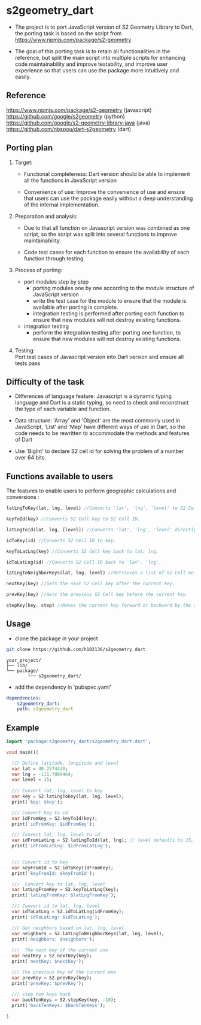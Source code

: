 # s2geometry_dart

- The project is to port JavaScript version of S2 Geometry Library to Dart, the porting task is based on the script from  https://www.npmjs.com/package/s2-geometry

- The goal of this porting task is to retain all functionalities in the reference, but split the main script into multiple scripts for enhancing code maintainability and improve testability, and improve user experience so that users can use the package more intuitively and easily.

## Reference

https://www.npmjs.com/package/s2-geometry (javascript)  
https://github.com/google/s2geometry (python)   
https://github.com/google/s2-geometry-library-java (java)  
https://github.com/nbspou/dart-s2geometry (dart)

## Porting plan

1. Target:

    - Functional completeness: Dart version should be able to implement all the functions in JavaScript version
    
    - Convenience of use: Improve the convenience of use and ensure that users can use the package easily without a deep understanding of the internal implementation.

2. Preparation and analysis: 
    - Due to that all function on Javascript version was combined as one script, so the script was split into several functions to improve maintainability.

    - Code test cases for each function to ensure the availability of each function through testing.

3. Process of porting:
    - port modules step by step
        - porting modules one by one according to the module structure of JavaScript version
        - write the test case for the module to ensure that the module is available after porting is complete.
        - integration testing is performed after porting each function to ensure that new modules will not destroy existing functions.
    - integration testing
        - perform the integration testing after porting one function, to ensure that new modules will not destroy existing functions.
4. Testing:  
Port test cases of Javascript version into Dart version and ensure all tests pass 



## Difficulty of the task

- Differences of language feature: Javascript is a dynamic typing language and Dart is a static typing, so need to check and reconstruct the type of each variable and function.

- Data structure: 'Array' and 'Object' are the most commonly used in JavaScript, 'List' and 'Map' have different ways of use in Dart, so the code needs to be rewritten to accommodate the methods and features of Dart

- Use 'BigInt' to declare S2 cell id for solving the problem of a number over 64 bits.

## Functions available to users

The features to enable users to perform geographic calculations and conversions :

```dart
latLngToKey(lat, lng, level) //Converts 'lat', 'lng', 'level' to S2 Cell key.

keyToId(key) //Converts S2 Cell key to S2 Cell ID.

latLngToId(lat, lng, [level]) //Converts 'lat', 'lng', 'level' directly to S2 Cell ID. 'level' default to 15, use latLngToId(lat, lng, level = 10) to specific 'level'.

idToKey(id) //Converts S2 Cell ID to key.

keyToLatLng(key) //Converts S2 Cell key back to lat, lng.

idToLatLng(id) //Converts S2 Cell ID back to 'lat', 'lng'.

latLngToNeighborKeys(lat, lng, level) //Retrieves a list of S2 Cell neighbor keys for a given 'lat' and 'lng' at a specified level.

nextKey(key) //Gets the next S2 Cell key after the current key.

prevKey(key) //Gets the previous S2 Cell key before the current key.

stepKey(key, step) //Moves the current key forward or backward by the specified number of steps.
```

## Usage

- clone the package in your project

```sh
git clone https://github.com/h102136/s2geometry_dart
```
```
your_project/
├── lib/
└── package/ 
        └── s2geometry_dart/
```
- add the dependency in 'pubspec.yaml'

```yaml
dependencies:
    s2geometry_dart:
    path: s2geometry_dart
```
## Example
```dart
import 'package:s2geometry_dart/s2geometry_dart.dart';

void main(){

  /// Define latitude, longitude and level
  var lat = 40.2574448;
  var lng = -111.7089464;
  var level = 15;
  
  /// Convert lat, lng, level to key 
  var key = S2.latLngToKey(lat, lng, level);
  print('key: $key');

  /// Convert key to id 
  var idFromKey = S2.keyToId(key);
  print('idFromKey: $idFromKey');

  /// Convert lat, lng, level to id 
  var idFromLatLng = S2.latLngToId(lat, lng); // level defaults to 15, use 'level = 10' to specify level ex.latLngToId(lat, lng, level = 10)
  print('idFromLatLng: $idFromLatLng');
  

  /// Convert id to key
  var keyFromId = S2.idToKey(idFromKey);
  print('keyFromId: $keyFromId');

  ///  Convert key to lat, lng, level
  var latLngFromKey = S2.keyToLatLng(key);
  print('latLngFromKey: $latLngFromKey');

  /// Convert id to lat, lng, level
  var idToLatLng = S2.idToLatLng(idFromKey);
  print('idToLatLng: $idToLatLng');

  /// Get neighbors based on lat, lng, level
  var neighbors = S2.latLngToNeighborKeys(lat, lng, level);
  print('neighbors: $neighbors');
  
  ///  The next key of the current one
  var nextKey = S2.nextKey(key);
  print('nextKey: $nextKey');

  /// The previous key of the current one
  var prevKey = S2.prevKey(key);
  print('prevKey: $prevKey'); 
  
  /// step ten keys back 
  var backTenKeys = S2.stepKey(key, -10);
  print('backTenKeys: $backTenKeys'); 

}
```

    

